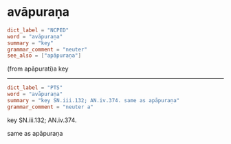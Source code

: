 # avāpuraṇa

``` toml
dict_label = "NCPED"
word = "avāpuraṇa"
summary = "key"
grammar_comment = "neuter"
see_also = ["apāpuraṇa"]
```

(from apāpurati)a key

--------------------

``` toml
dict_label = "PTS"
word = "avāpuraṇa"
summary = "key SN.iii.132; AN.iv.374. same as apāpuraṇa"
grammar_comment = "neuter a"
```

key SN.iii.132; AN.iv.374.

same as apāpuraṇa


